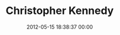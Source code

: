 ---
title: "Christopher Kennedy"
date: 2012-05-15 18:38:37 00:00
permalink: /kennedysgarage
twitter: ""
likes: [16]
id: 41
gravatar: "http://www.gravatar.com/avatar/d2f42fc9d6c43e9d9ad4368f8f8e2de0"
---